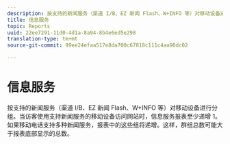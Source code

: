 ```yaml
---
description: 按支持的新闻服务（渠道 I/B、EZ 新闻 Flash、W+INFO 等）对移动设备进行分组。当访客使用支持新闻服务的移动设备访问网站时，信息服务报表至少递增 1。如果移动电话支持多种新闻服务，报表中的这些组将递增。这样，群组总数可能大于报表底部显示的总数。
title: 信息服务
topic: Reports
uuid: 22ee7291-11d0-4d1a-8a94-8b4e6ed5e298
translation-type: tm+mt
source-git-commit: 99ee24efaa517e8da700c67818c111c4aa90dc02

---
```



# 信息服务

按支持的新闻服务（渠道 I/B、EZ 新闻 Flash、W+INFO 等）对移动设备进行分组。当访客使用支持新闻服务的移动设备访问网站时，信息服务报表至少递增 1。如果移动电话支持多种新闻服务，报表中的这些组将递增。这样，群组总数可能大于报表底部显示的总数。

